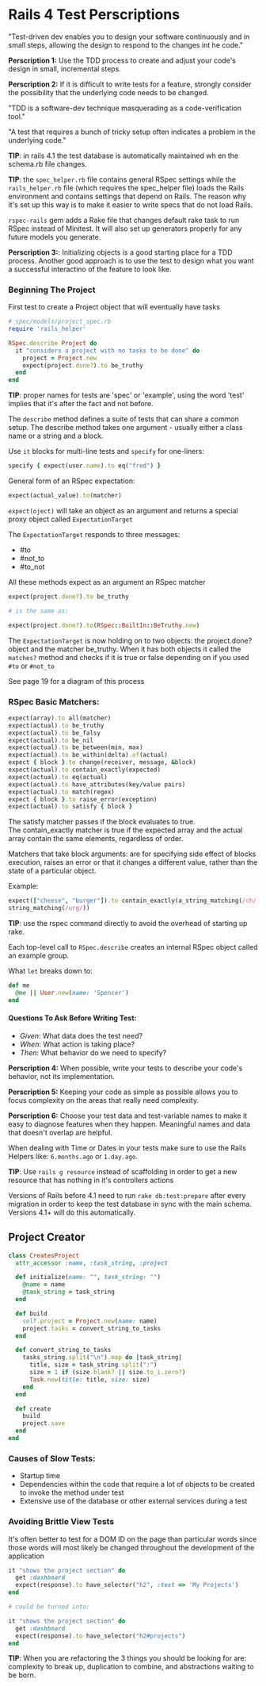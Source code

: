 # Rails 4 Test Perscriptions

"Test-driven dev enables you to design your software continuously and in small
steps, allowing the design to respond to the changes int he code."

**Perscription 1:** Use the TDD process to create and adjust your code's design
in small, incremental steps.

**Perscription 2:** If it is difficult to write tests for a feature, strongly
consider the possibility that the underlying code needs to be changed.

"TDD is a software-dev technique masquerading as a code-verification tool."

"A test that requires a bunch of tricky setup often indicates a problem in the
underlying code."

**TIP**: in rails 4.1 the test database is automatically maintained wh en the
schema.rb file changes.

**TIP**: the ``spec_helper.rb`` file contains general RSpec settings while the
``rails_helper.rb`` file (which requires the spec_helper file) loads the Rails
environment and contains settings that depend on Rails.  The reason why it's set
up this way is to make it easier to write specs that do not load Rails.

``rspec-rails`` gem adds a Rake file that changes default rake task to run RSpec
instead of Minitest. It will also set up generators properly for any future
models you generate.

**Perscription 3:**: Initializing objects is a good starting place for a TDD
process.  Another good approach is to use the test to design what you want a
successful interactino of the feature to look like.


### Beginning The Project
First test to create a Project object that will eventually have tasks
```ruby
# spec/models/project_spec.rb
require 'rails_helper'

RSpec.describe Project do
  it "considers a project with no tasks to be done" do
    project = Project.new
    expect(project.done?).to be_truthy
  end
end
```

**TIP**: proper names for tests are 'spec' or 'example', using the word 'test'
implies that it's after the fact and not before.

The ``describe`` method defines a suite of tests that can share a common setup.
The describe method takes one argument - usually either a class name or a
string and a block.

Use ``it`` blocks for multi-line tests and ``specify`` for one-liners:
```ruby
specify { expect(user.name).to eq("fred") }
```

General form of an RSpec expectation:
```ruby
expect(actual_value).to(matcher)
```


``expect(oject)`` will take an object as an argument and returns a special proxy
object called ``ExpectationTarget``

The ``ExpectationTarget`` responds to three messages:
*  #to  
*  #not_to  
*  #to_not  

All these methods expect as an argument an RSpec matcher

```ruby
expect(project.done?).to be_truthy

# is the same as:

expect(project.done?).to(RSpec::BuiltIn::BeTruthy.new) 
```

The ``ExpectationTarget`` is now holding on to two objects: the project.done?
object and the matcher be_truthy.  When it has both objects it called the
``matches?`` method and checks if it is true or false depending on if you used
``#to`` or ``#not_to``

See page 19 for a diagram of this process

### RSpec Basic Matchers:
```ruby
expect(array).to all(matcher)
expect(actual).to be_truthy
expect(actual).to be_falsy
expect(actual).to be_nil
expect(actual).to be_between(min, max)
expect(actual).to be_within(delta).of(actual)
expect { block }.to change(receiver, message, &block)
expect(actual).to contain_exactly(expected)
expect(actual).to eq(actual)
expect(actual).to have_attributes(key/value pairs)
expect(actual).to match(regex)
expect { block }.to raise_error(exception)
expect(actual).to satisfy { block }
```

The satisfy matcher passes if the block evaluates to true.  
The contain_exactly matcher is true if the expected array and the actual array
contain the same elements, regardless of order.  

Matchers that take block arguments:  are for specifying side effect of blocks
execution, raises an error or that it changes a different value, rather than the
state of a particular object.

Example:
```ruby
expect(["cheese", "burger"]).to contain_exactly(a_string_matching(/ch/), a
string_matching(/urg/))
```

**TIP**: use the rspec command directly to avoid the overhead of starting up
rake.

Each top-level call to ``RSpec.describe`` creates an internal RSpec object
called an example group.

What ``let`` breaks down to:
```ruby
def me
  @me || User.new(name: 'Spencer')
end
```

#### Questions To Ask Before Writing Test:  
*  _Given_: What data does the test need?  
*  _When_: What action is taking place?  
*  _Then_:  What behavior do we need to specify?  


**Perscription 4:** When possible, write your tests to describe your code's
behavior, not its implementation.

**Perscription 5:** Keeping your code as simple as possible allows you to focus
complexity on the areas that really need complexity.

**Perscription 6:** Choose your test data and test-variable names to make it
easy to diagnose features when they happen.  Meaningful names and data that
doesn't overlap are helpful.

When dealing with Time or Dates in your tests make sure to use the Rails Helpers
like: ``6.months.ago`` or ``1.day.ago``.

**TIP**: Use ``rails g resource`` instead of scaffolding in order to get a
new resource that has nothing in it's controllers actions

Versions of Rails before 4.1 need to run ``rake db:test:prepare`` after every
migration in order to keep the test database in sync with the main schema.
Versions 4.1+ will do this automatically.

## Project Creator
```ruby
class CreatesProject
  attr_accessor :name, :task_string, :project

  def initialize(name: "", task_string: "")
    @name = name
    @task_string = task_string
  end

  def build
    self.project = Project.new(name: name)
    project.tasks = convert_string_to_tasks
  end

  def convert_string_to_tasks
    tasks_string.split("\n").map do |task_string|
      title, size = task_string.split(":")
      size = 1 if (size.blank? || size.to_i.zero?)
      Task.new(title: title, size: size)
    end
  end

  def create
    build
    project.save
  end
end
```

### Causes of Slow Tests:

*  Startup time
*  Dependencies within the code that require a lot of objects to be created to
   invoke the method under test
*  Extensive use of the database or other external services during a test

### Avoiding Brittle View Tests

It's often better to test for a DOM ID on the page than particular words since
those words will most likely be changed throughout the development of the
application

```ruby
it "shows the project section" do
  get :dashboard
  expect(response).to have_selector("h2", :text => 'My Projects')
end

# could be turned into:

it "shows the project section" do
  get :dashboard
  expect(response).to have_selector("h2#projects")
end
```

**TIP**: When you are refactoring the 3 things you should be looking for are:
complexity to break up, duplication to combine, and abstractions waiting to be
born.




